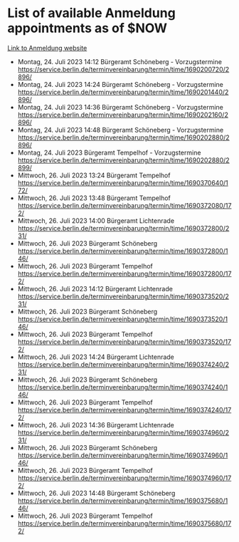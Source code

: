 # List of available Anmeldung appointments as of $NOW
[Link to Anmeldung website](https://service.berlin.de/terminvereinbarung/termin/tag.php?termin=1&anliegen[]=120686&dienstleisterlist=122210,122217,327316,122219,327312,122227,327314,122231,327346,122243,327348,122254,122252,329742,122260,329745,122262,329748,122271,327278,122273,327274,122277,327276,330436,122280,327294,122282,327290,122284,327292,122291,327270,122285,327266,122286,327264,122296,327268,150230,329760,122297,327286,122294,327284,122312,329763,122314,329775,122304,327330,122311,327334,122309,327332,317869,122281,327352,122279,329772,122283,122276,327324,122274,327326,122267,329766,122246,327318,122251,327320,122257,327322,122208,327298,122226,327300&herkunft=http%3A%2F%2Fservice.berlin.de%2Fdienstleistung%2F120686%2F)
- Montag, 24. Juli 2023 14:12 Bürgeramt Schöneberg - Vorzugstermine https://service.berlin.de/terminvereinbarung/termin/time/1690200720/2896/
- Montag, 24. Juli 2023 14:24 Bürgeramt Schöneberg - Vorzugstermine https://service.berlin.de/terminvereinbarung/termin/time/1690201440/2896/
- Montag, 24. Juli 2023 14:36 Bürgeramt Schöneberg - Vorzugstermine https://service.berlin.de/terminvereinbarung/termin/time/1690202160/2896/
- Montag, 24. Juli 2023 14:48 Bürgeramt Schöneberg - Vorzugstermine https://service.berlin.de/terminvereinbarung/termin/time/1690202880/2896/
- Montag, 24. Juli 2023  Bürgeramt Tempelhof - Vorzugstermine https://service.berlin.de/terminvereinbarung/termin/time/1690202880/2899/
- Mittwoch, 26. Juli 2023 13:24 Bürgeramt Tempelhof https://service.berlin.de/terminvereinbarung/termin/time/1690370640/172/
- Mittwoch, 26. Juli 2023 13:48 Bürgeramt Tempelhof https://service.berlin.de/terminvereinbarung/termin/time/1690372080/172/
- Mittwoch, 26. Juli 2023 14:00 Bürgeramt Lichtenrade https://service.berlin.de/terminvereinbarung/termin/time/1690372800/231/
- Mittwoch, 26. Juli 2023  Bürgeramt Schöneberg https://service.berlin.de/terminvereinbarung/termin/time/1690372800/146/
- Mittwoch, 26. Juli 2023  Bürgeramt Tempelhof https://service.berlin.de/terminvereinbarung/termin/time/1690372800/172/
- Mittwoch, 26. Juli 2023 14:12 Bürgeramt Lichtenrade https://service.berlin.de/terminvereinbarung/termin/time/1690373520/231/
- Mittwoch, 26. Juli 2023  Bürgeramt Schöneberg https://service.berlin.de/terminvereinbarung/termin/time/1690373520/146/
- Mittwoch, 26. Juli 2023  Bürgeramt Tempelhof https://service.berlin.de/terminvereinbarung/termin/time/1690373520/172/
- Mittwoch, 26. Juli 2023 14:24 Bürgeramt Lichtenrade https://service.berlin.de/terminvereinbarung/termin/time/1690374240/231/
- Mittwoch, 26. Juli 2023  Bürgeramt Schöneberg https://service.berlin.de/terminvereinbarung/termin/time/1690374240/146/
- Mittwoch, 26. Juli 2023  Bürgeramt Tempelhof https://service.berlin.de/terminvereinbarung/termin/time/1690374240/172/
- Mittwoch, 26. Juli 2023 14:36 Bürgeramt Lichtenrade https://service.berlin.de/terminvereinbarung/termin/time/1690374960/231/
- Mittwoch, 26. Juli 2023  Bürgeramt Schöneberg https://service.berlin.de/terminvereinbarung/termin/time/1690374960/146/
- Mittwoch, 26. Juli 2023  Bürgeramt Tempelhof https://service.berlin.de/terminvereinbarung/termin/time/1690374960/172/
- Mittwoch, 26. Juli 2023 14:48 Bürgeramt Schöneberg https://service.berlin.de/terminvereinbarung/termin/time/1690375680/146/
- Mittwoch, 26. Juli 2023  Bürgeramt Tempelhof https://service.berlin.de/terminvereinbarung/termin/time/1690375680/172/
